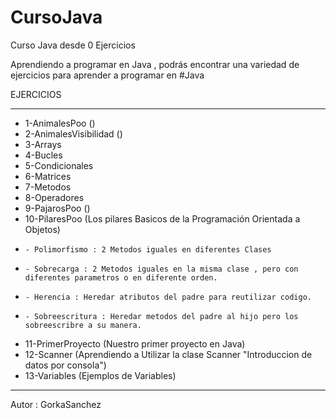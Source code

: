 # CursoJava
Curso Java desde 0 Ejercicios 

Aprendiendo a programar en Java , podrás encontrar una variedad de ejercicios para aprender a programar en #Java

EJERCICIOS
*******************
* 1-AnimalesPoo ()
* 2-AnimalesVisibilidad ()
* 3-Arrays        
* 4-Bucles        
* 5-Condicionales 
* 6-Matrices      
* 7-Metodos       
* 8-Operadores    
* 9-PajarosPoo ()       
* 10-PilaresPoo (Los pilares Basicos de la Programación Orientada a Objetos)
*     - Polimorfismo : 2 Metodos iguales en diferentes Clases
*     - Sobrecarga : 2 Metodos iguales en la misma clase , pero con diferentes parametros o en diferente orden.
*     - Herencia : Heredar atributos del padre para reutilizar codigo.
*     - Sobreescritura : Heredar metodos del padre al hijo pero los sobreescribre a su manera.
* 11-PrimerProyecto (Nuestro primer proyecto en Java)
* 12-Scanner (Aprendiendo a Utilizar la clase Scanner "Introduccion de datos por consola")
* 13-Variables (Ejemplos de Variables) 
* *****************

Autor : GorkaSanchez
